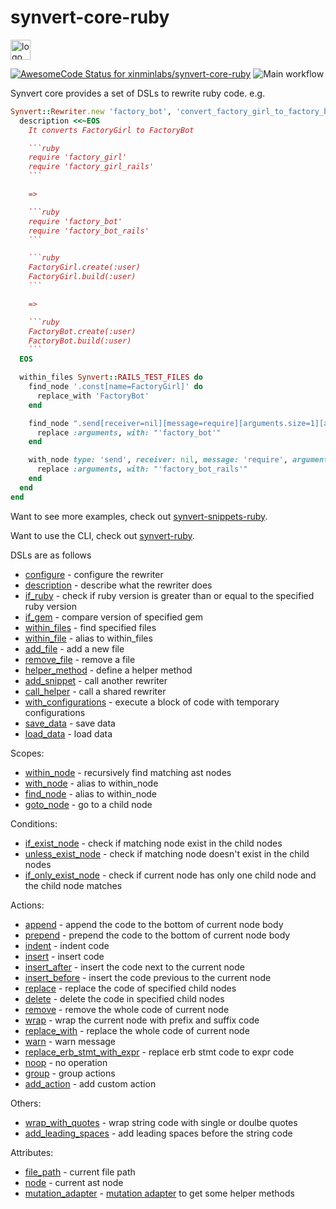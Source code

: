 # synvert-core-ruby

<img src="https://synvert.net/img/logo_96.png" alt="logo" width="32" height="32" />

[![AwesomeCode Status for xinminlabs/synvert-core-ruby](https://awesomecode.io/projects/033f7f02-7b22-41c3-a902-fca37f1ec72a/status)](https://awesomecode.io/repos/xinminlabs/synvert-core-ruby)
![Main workflow](https://github.com/xinminlabs/synvert-core-ruby/actions/workflows/main.yml/badge.svg)

Synvert core provides a set of DSLs to rewrite ruby code. e.g.

```ruby
Synvert::Rewriter.new 'factory_bot', 'convert_factory_girl_to_factory_bot' do
  description <<~EOS
    It converts FactoryGirl to FactoryBot

    ```ruby
    require 'factory_girl'
    require 'factory_girl_rails'
    ```

    =>

    ```ruby
    require 'factory_bot'
    require 'factory_bot_rails'
    ```

    ```ruby
    FactoryGirl.create(:user)
    FactoryGirl.build(:user)
    ```

    =>

    ```ruby
    FactoryBot.create(:user)
    FactoryBot.build(:user)
    ```
  EOS

  within_files Synvert::RAILS_TEST_FILES do
    find_node '.const[name=FactoryGirl]' do
      replace_with 'FactoryBot'
    end

    find_node ".send[receiver=nil][message=require][arguments.size=1][arguments.first='factory_girl']" do
      replace :arguments, with: "'factory_bot'"
    end

    with_node type: 'send', receiver: nil, message: 'require', arguments: { size: 1, first: "'factory_girl_rails'" } do
      replace :arguments, with: "'factory_bot_rails'"
    end
  end
end
```

Want to see more examples, check out [synvert-snippets-ruby](https://github.com/xinminlabs/synvert-snippets-ruby).

Want to use the CLI, check out [synvert-ruby](https://github.com/xinminlabs/synvert-ruby).

DSLs are as follows

* [configure](https://xinminlabs.github.io/synvert-core-ruby/Synvert/Core/Rewriter.html#configure-instance_method) - configure the rewriter
* [description](https://xinminlabs.github.io/synvert-core-ruby/Synvert/Core/Rewriter.html#description-instance_method) - describe what the rewriter does
* [if_ruby](https://xinminlabs.github.io/synvert-core-ruby/Synvert/Core/Rewriter.html#if_ruby-instance_method) - check if ruby version is greater than or equal to the specified ruby version
* [if_gem](https://xinminlabs.github.io/synvert-core-ruby/Synvert/Core/Rewriter.html#if_gem-instance_method) - compare version of specified gem
* [within_files](https://xinminlabs.github.io/synvert-core-ruby/Synvert/Core/Rewriter.html#within_files-instance_method) - find specified files
* [within_file](https://xinminlabs.github.io/synvert-core-ruby/Synvert/Core/Rewriter.html#within_file-instance_method) - alias to within_files
* [add_file](https://xinminlabs.github.io/synvert-core-ruby/Synvert/Core/Rewriter.html#add_file-instance_method) - add a new file
* [remove_file](https://xinminlabs.github.io/synvert-core-ruby/Synvert/Core/Rewriter.html#remove_file-instance_method) - remove a file
* [helper_method](https://xinminlabs.github.io/synvert-core-ruby/Synvert/Core/Rewriter.html#helper_method-instance_method) - define a helper method
* [add_snippet](https://xinminlabs.github.io/synvert-core-ruby/Synvert/Core/Rewriter.html#add_snippet-instance_method) - call another rewriter
* [call_helper](https://xinminlabs.github.io/synvert-core-ruby/Synvert/Core/Rewriter.html#call_helper-instance_method) - call a shared rewriter
* [with_configurations](https://xinminlabs.github.io/synvert-core-ruby/Synvert/Core/Rewriter.html#with_configurations-instance_method) - execute a block of code with temporary configurations
* [save_data](https://xinminlabs.github.io/synvert-core-ruby/Synvert/Core/Rewriter.html#save_data-instance_method) - save data
* [load_data](https://xinminlabs.github.io/synvert-core-ruby/Synvert/Core/Rewriter.html#load_data-instance_method) - load data

Scopes:

* [within_node](https://xinminlabs.github.io/synvert-core-ruby/Synvert/Core/Rewriter/Instance.html#within_node-instance_method) - recursively find matching ast nodes
* [with_node](https://xinminlabs.github.io/synvert-core-ruby/Synvert/Core/Rewriter/Instance.html#with_node-instance_method) - alias to within_node
* [find_node](https://xinminlabs.github.io/synvert-core-ruby/Synvert/Core/Rewriter/Instance.html#find_node-instance_method) - alias to within_node
* [goto_node](https://xinminlabs.github.io/synvert-core-ruby/Synvert/Core/Rewriter/Instance.html#goto_node-instance_method) - go to a child node

Conditions:

* [if_exist_node](https://xinminlabs.github.io/synvert-core-ruby/Synvert/Core/Rewriter/Instance.html#if_exist_node-instance_method) - check if matching node exist in the child nodes
* [unless_exist_node](https://xinminlabs.github.io/synvert-core-ruby/Synvert/Core/Rewriter/Instance.html#unless_exist_node-instance_method) - check if matching node doesn't exist in the child nodes
* [if_only_exist_node](https://xinminlabs.github.io/synvert-core-ruby/Synvert/Core/Rewriter/Instance.html#if_only_exist_node-instance_method) - check if current node has only one child node and the child node matches

Actions:

* [append](https://xinminlabs.github.io/synvert-core-ruby/Synvert/Core/Rewriter/Instance.html#append-instance_method) - append the code to the bottom of current node body
* [prepend](https://xinminlabs.github.io/synvert-core-ruby/Synvert/Core/Rewriter/Instance.html#prepend-instance_method) - prepend the code to the bottom of current node body
* [indent](https://xinminlabs.github.io/synvert-core-ruby/Synvert/Core/Rewriter/Instance.html#indent-instance_method) - indent code
* [insert](https://xinminlabs.github.io/synvert-core-ruby/Synvert/Core/Rewriter/Instance.html#insert-instance_method) - insert code
* [insert_after](https://xinminlabs.github.io/synvert-core-ruby/Synvert/Core/Rewriter/Instance.html#insert_after-instance_method) - insert the code next to the current node
* [insert_before](https://xinminlabs.github.io/synvert-core-ruby/Synvert/Core/Rewriter/Instance.html#insert_before-instance_method) - insert the code previous to the current node
* [replace](https://xinminlabs.github.io/synvert-core-ruby/Synvert/Core/Rewriter/Instance.html#replace-instance_method) - replace the code of specified child nodes
* [delete](https://xinminlabs.github.io/synvert-core-ruby/Synvert/Core/Rewriter/Instance.html#delete-instance_method) - delete the code in specified child nodes
* [remove](https://xinminlabs.github.io/synvert-core-ruby/Synvert/Core/Rewriter/Instance.html#remove-instance_method) - remove the whole code of current node
* [wrap](https://xinminlabs.github.io/synvert-core-ruby/Synvert/Core/Rewriter/Instance.html#wrap-instance_method) - wrap the current node with prefix and suffix code
* [replace_with](https://xinminlabs.github.io/synvert-core-ruby/Synvert/Core/Rewriter/Instance.html#replace_with-instance_method) - replace the whole code of current node
* [warn](https://xinminlabs.github.io/synvert-core-ruby/Synvert/Core/Rewriter/Instance.html#warn-instance_method) - warn message
* [replace_erb_stmt_with_expr](https://xinminlabs.github.io/synvert-core-ruby/Synvert/Core/Rewriter/Instance.html#replace_erb_stmt_with_expr-instance_method) - replace erb stmt code to expr code
* [noop](https://xinminlabs.github.io/synvert-core-ruby/Synvert/Core/Rewriter/Instance.html#noop-instance_method) - no operation
* [group](https://xinminlabs.github.io/synvert-core-ruby/Synvert/Core/Rewriter/Instance.html#group-instance_method) - group actions
* [add_action](https://xinminlabs.github.io/synvert-core-ruby/Synvert/Core/Rewriter/Instance.html#add_action-instance_method) - add custom action

Others:

* [wrap_with_quotes](https://xinminlabs.github.io/synvert-core-ruby/Synvert/Core/Rewriter/Instance.html#wrap_with_quotes-instance_method) - wrap string code with single or doulbe quotes
* [add_leading_spaces](https://xinminlabs.github.io/synvert-core-ruby/Synvert/Core/Rewriter/Instance.html#add_leading_spaces-instance_method) - add leading spaces before the string code


Attributes:

* [file_path](https://xinminlabs.github.io/synvert-core-ruby/Synvert/Core/Rewriter/Instance.html#file_path-instance_method) - current file path
* [node](https://xinminlabs.github.io/synvert-core-ruby/Synvert/Core/Rewriter/Instance.html#node-instance_method) - current ast node
* [mutation_adapter](https://xinminlabs.github.io/synvert-core-ruby/Synvert/Core/Rewriter/Instance.html#mutation_adapter-instance_method) - [mutation adapter](https://xinminlabs.github.io/node-mutation-ruby/NodeMutation/Adapter.html) to get some helper methods
